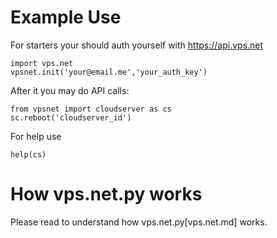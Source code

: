 # Example Use
For starters your should auth yourself with https://api.vps.net

    import vps.net
    vpsnet.init('your@email.me','your_auth_key')

After it you may do API calls:

    from vpsnet import cloudserver as cs
    sc.reboot('cloudserver_id')

For help use
    
    help(cs)
    
# How vps.net.py works

Please read to understand how vps.net.py[vps.net.md] works.

